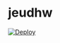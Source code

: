 # jeudhw

[![Deploy](https://www.herokucdn.com/deploy/button.png)](https://dashboard.heroku.com/new?template=https://github.com/tghyders/jeudhw)
